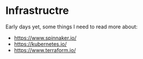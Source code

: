 Infrastructre
=============

Early days yet, some things I need to read more about:

- https://www.spinnaker.io/
- https://kubernetes.io/
- https://www.terraform.io/
